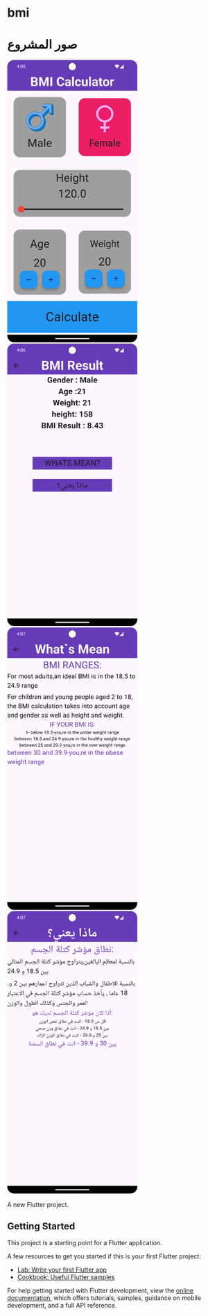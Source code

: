 # bmi
# صور المشروع

<img src="images/bmi_1.png" alt="هذه الصفحه لكتابت البيانات الخاصه بك ليتم احتساب الكتله " width="300"/>

<img src="images/bmi_2.png" alt="هذه صفحه اخراج النتائج الخاصه بل الحساب وبها 2 bottomms ال bottomm  بلغه الانجليزيه الاول للقراءه الارشادات لمعرفه القراءه الصحيحه للنتائج  وال bottomm الثاني بلغه العرللقراءه الارشادات لمعرفة القراءه الصحيحة للنتائج بلغة العربيه  " width="300"/>

<img src="images/bmi_3.png" alt="صفحه اللغه الانجليزية " width="300"/>

<img src="images/bmi_4.png" alt="صفحه اللغه العربية" width="300"/>


A new Flutter project.

## Getting Started

This project is a starting point for a Flutter application.

A few resources to get you started if this is your first Flutter project:

- [Lab: Write your first Flutter app](https://docs.flutter.dev/get-started/codelab)
- [Cookbook: Useful Flutter samples](https://docs.flutter.dev/cookbook)

For help getting started with Flutter development, view the
[online documentation](https://docs.flutter.dev/), which offers tutorials,
samples, guidance on mobile development, and a full API reference.
